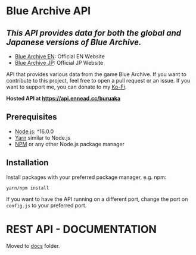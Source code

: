 
# Blue Archive API

## *This API provides data for both the global and Japanese versions of Blue Archive.*

- [Blue Archive EN](https://bluearchive.nexon.com/home): Official EN Website
- [Blue Archive JP](https://bluearchive.jp/): Official JP Website

API that provides various data from the game Blue Archive. If you want to contribute to this project, feel free to open a pull request or an issue. If you want to support me, you can donate to my [Ko-Fi](https://ko-fi.com/torikushiii).

**Hosted API at https://api.ennead.cc/buruaka** 

## Prerequisites

- [Node.js](https://nodejs.org/): ^16.0.0
- [Yarn](https://yarnpkg.com/) similar to Node.js
- [NPM](https://npmjs.org/) or any other Node.js package manager

## Installation

Install packages with your preferred package manager, e.g. npm:

```
yarn/npm install
```

If you want to have the API running on a different port, change the port on `config.js` to your preferred port.

# REST API - DOCUMENTATION

Moved to [docs](https://github.com/torikushiii/BlueArchiveAPI/tree/main/docs) folder.
